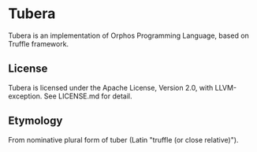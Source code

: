 # Tubera
Tubera is an implementation of Orphos Programming Language, based on Truffle framework.

## License
Tubera is licensed under the Apache License, Version 2.0, with LLVM-exception.
See LICENSE.md for detail.

## Etymology
From nominative plural form of tuber (Latin "truffle (or close relative)").

